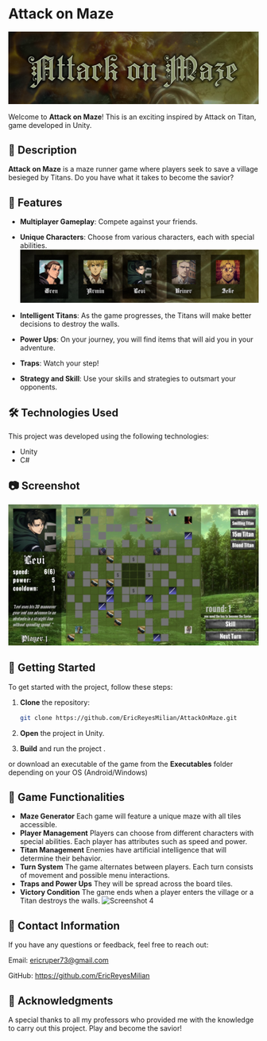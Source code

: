 # Attack on Maze
![Screenshot 1](captures/1.png)

Welcome to **Attack on Maze**! This is an exciting inspired by Attack on Titan, game developed in Unity.
## 📖 Description

**Attack on Maze** is a maze runner game where players seek to save a village besieged by Titans. Do you have what it takes to become the savior?

## 🌟 Features

- **Multiplayer Gameplay**: Compete against your friends.
- **Unique Characters**: Choose from various characters, each with special abilities.
 ![Screenshot 2](captures/3.png)

- **Intelligent Titans**: As the game progresses, the Titans will make better decisions to destroy the walls.
- **Power Ups**: On your journey, you will find items that will aid you in your adventure.
- **Traps**: Watch your step!
- **Strategy and Skill**: Use your skills and strategies to outsmart your opponents.

## 🛠️ Technologies Used

This project was developed using the following technologies:

- Unity
- C#

## 📷 Screenshot




![Screenshot 3](captures/4.png)

## 🚀 Getting Started

To get started with the project, follow these steps:

1. **Clone** the repository:
   ```sh
   git clone https://github.com/EricReyesMilian/AttackOnMaze.git
2. **Open** the project in Unity.

3. **Build** and run the project .

or download an executable of the game from the **Executables** folder depending on your OS (Android/Windows)

## 📄 Game Functionalities

- **Maze Generator**
Each game will feature a unique maze with all tiles accessible.
- **Player Management**
Players can choose from different characters with special abilities.
Each player has attributes such as speed and power.
- **Titan Management**
Enemies have artificial intelligence that will determine their behavior.
- **Turn System**
The game alternates between players.
Each turn consists of movement and possible menu interactions.
- **Traps and Power Ups**
They will be spread across the board tiles.
- **Victory Condition**
The game ends when a player enters the village or a Titan destroys the walls.
![Screenshot 4](captures/2.png)

## 📧 Contact Information 

If you have any questions or feedback, feel free to reach out:

Email: ericruper73@gmail.com

GitHub: https://github.com/EricReyesMilian

## 🎉 Acknowledgments
A special thanks to all my professors who provided me with the knowledge to carry out this project. Play and become the savior!




